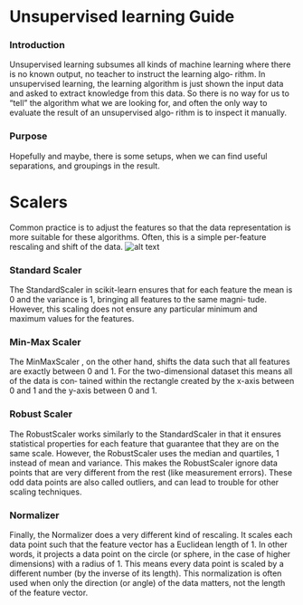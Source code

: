 # Unsupervised learning Guide
### Introduction
Unsupervised learning subsumes all kinds of machine
learning where there is no known output, no teacher to instruct the learning algo‐
rithm. In unsupervised learning, the learning algorithm is just shown the input data
and asked to extract knowledge from this data. So there is no way for us to “tell” the algorithm what we
are looking for, and often the only way to evaluate the result of an unsupervised algo‐
rithm is to inspect it manually.
### Purpose
Hopefully and maybe, there is some setups, when we can find useful separations, and groupings in the result.
# Scalers
Common practice is to adjust
the features so that the data representation is more suitable for these algorithms.
Often, this is a simple per-feature rescaling and shift of the data.
![alt text](https://i.imgur.com/zREei0h.png "Scalers")
### Standard Scaler
The StandardScaler in scikit-learn ensures that for each
feature the mean is 0 and the variance is 1, bringing all features to the same magni‐
tude. However, this scaling does not ensure any particular minimum and maximum
values for the features.
### Min-Max Scaler
The MinMaxScaler , on the other hand, shifts the data such that all features are exactly
between 0 and 1. For the two-dimensional dataset this means all of the data is con‐
tained within the rectangle created by the x-axis between 0 and 1 and the y-axis
between 0 and 1.
### Robust Scaler
The RobustScaler works similarly to the StandardScaler in
that it ensures statistical properties for each feature that guarantee that they are on the
same scale. However, the RobustScaler uses the median and quartiles, 1 instead of
mean and variance. This makes the RobustScaler ignore data points that are very
different from the rest (like measurement errors). These odd data points are also
called outliers, and can lead to trouble for other scaling techniques.
### Normalizer
Finally, the Normalizer does a very different kind of rescaling. It scales each data
point such that the feature vector has a Euclidean length of 1. In other words, it
projects a data point on the circle (or sphere, in the case of higher dimensions) with a
radius of 1. This means every data point is scaled by a different number (by the
inverse of its length). This normalization is often used when only the direction (or
angle) of the data matters, not the length of the feature vector.
